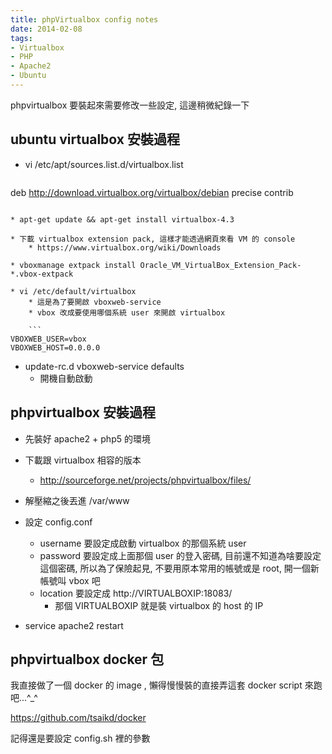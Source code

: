 ```yaml
---
title: phpVirtualbox config notes
date: 2014-02-08
tags:
- Virtualbox
- PHP
- Apache2
- Ubuntu
---
```


phpvirtualbox 要裝起來需要修改一些設定, 這邊稍微紀錄一下

## ubuntu virtualbox 安裝過程

* vi /etc/apt/sources.list.d/virtualbox.list

	```
deb http://download.virtualbox.org/virtualbox/debian precise contrib
```

* apt-get update && apt-get install virtualbox-4.3

* 下載 virtualbox extension pack, 這樣才能透過網頁來看 VM 的 console
	* https://www.virtualbox.org/wiki/Downloads

* vboxmanage extpack install Oracle_VM_VirtualBox_Extension_Pack-*.vbox-extpack

* vi /etc/default/virtualbox
	* 這是為了要開啟 vboxweb-service
	* vbox 改成要使用哪個系統 user 來開啟 virtualbox

	```
VBOXWEB_USER=vbox
VBOXWEB_HOST=0.0.0.0
```

* update-rc.d vboxweb-service defaults
	* 開機自動啟動

## phpvirtualbox 安裝過程

* 先裝好 apache2 + php5 的環境

* 下載跟 virtualbox 相容的版本
	* http://sourceforge.net/projects/phpvirtualbox/files/

* 解壓縮之後丟進 /var/www

* 設定 config.conf
	* username 要設定成啟動 virtualbox 的那個系統 user
	* password 要設定成上面那個 user 的登入密碼, 目前還不知道為啥要設定這個密碼, 所以為了保險起見, 不要用原本常用的帳號或是 root, 開一個新帳號叫 vbox 吧
	* location 要設定成 http://VIRTUALBOXIP:18083/
		* 那個 VIRTUALBOXIP 就是裝 virtualbox 的 host 的 IP

* service apache2 restart

## phpvirtualbox docker 包

我直接做了一個 docker 的 image , 懶得慢慢裝的直接弄這套 docker script 來跑吧...^_^

https://github.com/tsaikd/docker

記得還是要設定 config.sh 裡的參數

